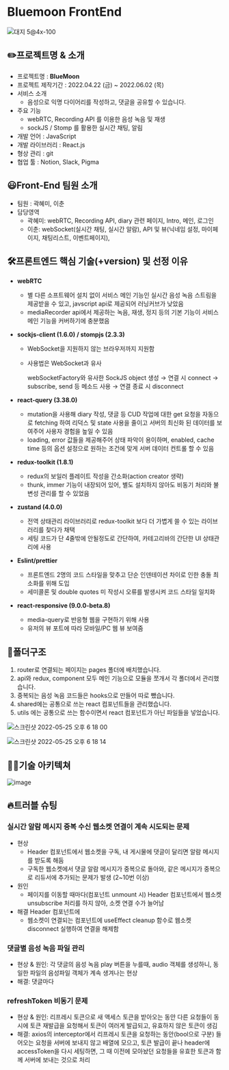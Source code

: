 
# Bluemoon FrontEnd

![대지 5@4x-100](https://user-images.githubusercontent.com/79817823/170234163-15484676-6d55-45e3-a156-d9f579106538.jpg)

## ✏️프로젝트명 & 소개 

- 프로젝트명 : **BlueMoon**
- 프로젝트 제작기간 : 2022.04.22 (금) ~ 2022.06.02 (목)
- 서비스 소개
    - 음성으로 익명 다이어리를 작성하고, 댓글을 공유할 수 있습니다.
- 주요 기능
    - webRTC, Recording API 를 이용한 음성 녹음 및 재생
    - sockJS / Stomp 를 활용한 실시간 채팅, 알림
- 개발 언어 : JavaScript
- 개발 라이브러리 : React.js
- 형상 관리 : git
- 협업 툴 : Notion, Slack, Pigma



## 😃Front-End 팀원 소개

- 팀원 : 곽혜미, 이춘
- 담당영역
    - 곽혜미: webRTC, Recording API, diary 관련 페이지, Intro, 메인, 로그인
    - 이춘: webSocket(실시간 채팅, 실시간 알람), API 및 뷰(닉네임 설정, 마이페이지, 채팅리스트, 이벤트페이지),




## 🛠프론트엔드 핵심 기술(+version) 및 선정 이유

- **webRTC**
    - 별 다른 소프트웨어 설치 없이 서비스 메인 기능인 실시간 음성 녹음 스트림을 제공받을 수 있고, javscript api로 제공되어 러닝커브가 낮았음
    - mediaRecorder api에서 제공하는 녹음, 재생, 정지 등의 기본 기능이 서비스 메인 기능을 커버하기에 충분했음
    
- **sockjs-client (1.6.0) / stompjs (2.3.3)**
    - WebSocket을 지원하지 않는 브라우저까지 지원함
    - 사용법은 WebSocket과 유사
        
        webSocketFactory와 유사한 SockJS object 생성 → 연결 시 connect → subscribe, send 등 메소드 사용 → 연결 종료 시 disconnect
        
    
- **react-query (3.38.0)**
    - mutation을 사용해 diary 작성, 댓글 등 CUD 작업에 대한 get 요청을 자동으로 fetching 하여 리덕스 및 state 사용을 줄이고 서버의 최신화 된 데이터를 보여주어 사용자 경험을 높일 수 있음
    - loading, error 값들을 제공해주어 상태 파악이 용이하며, enabled, cache time 등의 옵션 설정으로 원하는 조건에 맞게 서버 데이터 컨트롤 할 수 있음

- **redux-toolkit (1.8.1)**
    - redux의 보일러 플레이트 작성을 간소화(action creator 생략)
    - thunk, immer 기능이 내장되어 있어, 별도 설치하지 않아도 비동기 처리와 불변성 관리를 할 수 있었음

- **zustand (4.0.0)**
    - 전역 상태관리 라이브러리로 redux-toolkit 보다 더 가볍게 쓸 수 있는 라이브러리를 찾다가 채택
    - 세팅 코드가 단 4줄밖에 안될정도로 간단하여, 카테고리바의 간단한 UI 상태관리에 사용
    
- **Eslint/prettier**
    - 프론트엔드 2명의 코드 스타일을 맞추고 단순 인덴테이션 차이로 인한 충돌 최소화를 위해 도입
    - 세미콜론 및 double quotes 미 작성시 오류를 발생시켜 코드 스타일 일치화

- **react-responsive (9.0.0-beta.8)**
    - media-query로 반응형 웹을 구현하기 위해 사용
    - 유저의 뷰 포트에 따라 모바일/PC 웹 뷰 보여줌



## 📂폴더구조

1. router로 연결되는 페이지는 pages 폴더에 배치했습니다.
2. api와 redux, component 모두 메인 기능으로 모듈을 쪼개서 각 폴더에서 관리했습니다.
3. 중복되는 음성 녹음 코드들은 hooks으로 만들어 따로 뺐습니다.
4. shared에는 공통으로 쓰는 react 컴포넌트들을 관리했습니다.
5. utils 에는 공통으로 쓰는 함수이면서 react 컴포넌트가 아닌 파일들을 넣었습니다.



![스크린샷 2022-05-25 오후 6 18 00](https://user-images.githubusercontent.com/100131652/170232043-0936b611-64c4-460d-aec5-1268bb7d2b84.png)

![스크린샷 2022-05-25 오후 6 18 14](https://user-images.githubusercontent.com/100131652/170232280-a013e8da-33de-44a5-9601-a47f235955fc.png)



## ☝🏻기술 아키텍쳐

![image](https://user-images.githubusercontent.com/100131652/170226815-a2ec819a-bd8e-4c12-a771-e60a6d4f6db2.png)



## 🔥트러블 슈팅

### 실시간 알람 메시지 중복 수신 웹소켓 연결이 계속 시도되는 문제

- 현상
    - Header 컴포넌트에서 웹소켓을 구독, 내 게시물에 댓글이 달리면 알람 메시지를 받도록 해둠
    - 구독한 웹소켓에서 댓글 알람 메시지가 중복으로 돌아와, 같은 메시지가 중복으로 리듀서에 추가되는 문제가 발생 (2~10번 이상)
- 원인
    - 페이지를 이동할 때마다(컴포넌트 unmount 시) Header 컴포넌트에서 웹소켓 unsubscribe 처리를 하지 않아, 소켓 연결 수가 늘어남
- 해결 Header 컴포넌트에
    - 웹소켓이 연결되는 컴포넌트에 useEffect cleanup 함수로 웹소켓 disconnect 실행하여 연결을 해제함
    
### 댓글별 음성 녹음 파일 관리

- 현상 & 원인: 각 댓글의 음성 녹음 play 버튼을 누를때, audio 객체를 생성하니, 동일한 파일의 음성파일 객체가 계속 생겨나는 현상
- 해결: 댓글마다 <audio>객체를 두고 src에 서버에서 내려온 voiceUrl을 주어 play 버튼을 누르면 audio element를 useRef로 가져와 재생시킴

    
### refreshToken 비동기 문제

- 현상 & 원인: 리프레시 토큰으로 새 액세스 토큰을 받아오는 동안 다른 요청들이 동시에 토큰 재발급을 요청해서 토큰이 여러게 발급되고, 유효하지 않은 토큰이 생김
- 해결: axios의 interceptor에서 리프레시 토큰을 요청하는 동안(bool으로 구분) 들어오는 요청을 서버에 보내지 않고 배열에 모으고, 토큰 발급이 끝나 header에 accessToken을 다시 세팅하면, 그 때 이전에 모아놨던 요청들을 유효한 토큰과 함께 서버에 보내는 것으로 처리


